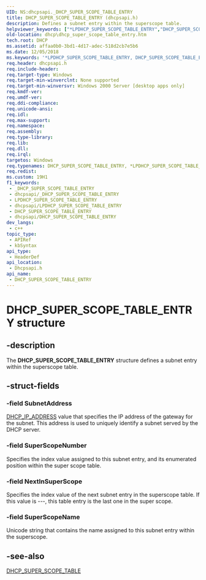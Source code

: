 ```yaml
---
UID: NS:dhcpsapi._DHCP_SUPER_SCOPE_TABLE_ENTRY
title: DHCP_SUPER_SCOPE_TABLE_ENTRY (dhcpsapi.h)
description: Defines a subnet entry within the superscope table.
helpviewer_keywords: ["*LPDHCP_SUPER_SCOPE_TABLE_ENTRY","DHCP_SUPER_SCOPE_TABLE_ENTRY","DHCP_SUPER_SCOPE_TABLE_ENTRY structure [DHCP]","LPDHCP_SUPER_SCOPE_TABLE_ENTRY","LPDHCP_SUPER_SCOPE_TABLE_ENTRY structure pointer [DHCP]","dhcp.dhcp_super_scope_table_entry","dhcpsapi/LPDHCP_SUPER_SCOPE_TABLE_ENTRY","dhcpsapi/_DHCP_SUPER_SCOPE_TABLE_ENTRY"]
old-location: dhcp\dhcp_super_scope_table_entry.htm
tech.root: DHCP
ms.assetid: affaa0b0-3bd1-4d17-adec-518d2cb7e5b6
ms.date: 12/05/2018
ms.keywords: '*LPDHCP_SUPER_SCOPE_TABLE_ENTRY, DHCP_SUPER_SCOPE_TABLE_ENTRY, DHCP_SUPER_SCOPE_TABLE_ENTRY structure [DHCP], LPDHCP_SUPER_SCOPE_TABLE_ENTRY, LPDHCP_SUPER_SCOPE_TABLE_ENTRY structure pointer [DHCP], dhcp.dhcp_super_scope_table_entry, dhcpsapi/LPDHCP_SUPER_SCOPE_TABLE_ENTRY, dhcpsapi/_DHCP_SUPER_SCOPE_TABLE_ENTRY'
req.header: dhcpsapi.h
req.include-header: 
req.target-type: Windows
req.target-min-winverclnt: None supported
req.target-min-winversvr: Windows 2000 Server [desktop apps only]
req.kmdf-ver: 
req.umdf-ver: 
req.ddi-compliance: 
req.unicode-ansi: 
req.idl: 
req.max-support: 
req.namespace: 
req.assembly: 
req.type-library: 
req.lib: 
req.dll: 
req.irql: 
targetos: Windows
req.typenames: DHCP_SUPER_SCOPE_TABLE_ENTRY, *LPDHCP_SUPER_SCOPE_TABLE_ENTRY
req.redist: 
ms.custom: 19H1
f1_keywords:
 - _DHCP_SUPER_SCOPE_TABLE_ENTRY
 - dhcpsapi/_DHCP_SUPER_SCOPE_TABLE_ENTRY
 - LPDHCP_SUPER_SCOPE_TABLE_ENTRY
 - dhcpsapi/LPDHCP_SUPER_SCOPE_TABLE_ENTRY
 - DHCP_SUPER_SCOPE_TABLE_ENTRY
 - dhcpsapi/DHCP_SUPER_SCOPE_TABLE_ENTRY
dev_langs:
 - c++
topic_type:
 - APIRef
 - kbSyntax
api_type:
 - HeaderDef
api_location:
 - Dhcpsapi.h
api_name:
 - DHCP_SUPER_SCOPE_TABLE_ENTRY
---
```


# DHCP_SUPER_SCOPE_TABLE_ENTRY structure


## -description

The <b>DHCP_SUPER_SCOPE_TABLE_ENTRY</b> structure defines a subnet entry within the superscope table.

## -struct-fields

### -field SubnetAddress

<a href="https://docs.microsoft.com/previous-versions/windows/desktop/dhcp/dhcp-server-management-type-definitions">DHCP_IP_ADDRESS</a> value that specifies the IP address of the gateway for the subnet. This address is used to uniquely identify a subnet served by the DHCP server.

### -field SuperScopeNumber

Specifies the index value assigned to this subnet entry, and its enumerated position within the super scope table.

### -field NextInSuperScope

Specifies the index value of the next subnet entry in the superscope table. If this value is ---, this table entry is the last one in the super scope.

### -field SuperScopeName

Unicode string that contains the name assigned to this subnet entry within the superscope.

## -see-also

<a href="https://docs.microsoft.com/windows/desktop/api/dhcpsapi/ns-dhcpsapi-dhcp_super_scope_table">DHCP_SUPER_SCOPE_TABLE</a>


